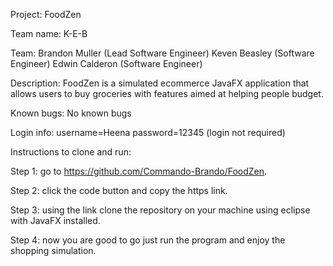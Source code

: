 Project: FoodZen

Team name: K-E-B

Team: Brandon Muller (Lead Software Engineer) Keven Beasley (Software Engineer) Edwin  Calderon (Software Engineer)

Description: FoodZen is a simulated ecommerce JavaFX application that allows users to buy groceries with features aimed at helping people budget.

Known bugs: No known bugs

Login info: username=Heena password=12345 (login not required)

Instructions to clone and run:

  Step 1: go to https://github.com/Commando-Brando/FoodZen.

  Step 2: click the code button and copy the https link.

  Step 3: using the link clone the repository on your machine using eclipse with JavaFX installed.

  Step 4: now you are good to go just run the program and enjoy the shopping simulation. 
